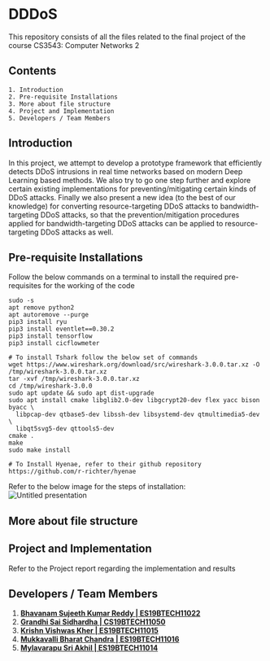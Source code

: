 # DDDoS
This repository consists of all the files related to the final project of the course CS3543: Computer Networks 2
## Contents
```
1. Introduction
2. Pre-requisite Installations
3. More about file structure
4. Project and Implementation
5. Developers / Team Members
```

## Introduction

In this project, we attempt to develop a prototype framework that efficiently detects DDoS intrusions in real time networks based on modern Deep Learning based methods. We also try to go one step further and explore certain existing implementations for preventing/mitigating certain kinds of DDoS attacks. Finally we also present a new idea (to the best of our knowledge) for converting resource-targeting DDoS attacks to bandwidth-targeting DDoS attacks, so that the prevention/mitigation procedures applied for bandwidth-targeting DDoS attacks can be applied to resource-targeting DDoS attacks as well.

## Pre-requisite Installations
Follow  the below commands on a terminal to install the required pre-requisites for the working of the code
```
sudo -s
apt remove python2
apt autoremove --purge
pip3 install ryu 
pip3 install eventlet==0.30.2
pip3 install tensorflow
pip3 install cicflowmeter

# To install Tshark follow the below set of commands
wget https://www.wireshark.org/download/src/wireshark-3.0.0.tar.xz -O /tmp/wireshark-3.0.0.tar.xz
tar -xvf /tmp/wireshark-3.0.0.tar.xz
cd /tmp/wireshark-3.0.0
sudo apt update && sudo apt dist-upgrade
sudo apt install cmake libglib2.0-dev libgcrypt20-dev flex yacc bison byacc \
  libpcap-dev qtbase5-dev libssh-dev libsystemd-dev qtmultimedia5-dev \
  libqt5svg5-dev qttools5-dev
cmake .
make
sudo make install

# To Install Hyenae, refer to their github repository
https://github.com/r-richter/hyenae

```
Refer to the below image for the steps of installation:
![Untitled presentation](https://user-images.githubusercontent.com/74396985/166516485-1e070697-763e-4b82-bd54-39be19bb8000.png)


## More about file structure

## Project and Implementation


Refer to the Project report regarding the implementation and results

## Developers / Team Members

1. <a href = "https://github.com/Sujeeth13"> <b>Bhavanam Sujeeth Kumar Reddy | ES19BTECH11022</b> </a> <br>
2. <a href = "https://github.com/G-Sidhardha"> <b>Grandhi Sai Sidhardha | CS19BTECH11050</b> </a> <br>
3. <a href = "https://github.com/KrishnKher"> <b>Krishn Vishwas Kher | ES19BTECH11015</b> </a> <br>
4. <a href = "https://github.com/chandra3000"> <b>Mukkavalli Bharat Chandra | ES19BTECH11016</b> </a> <br>
5. <a href = "https://github.com/Akhil06042002"> <b>Mylavarapu Sri Akhil | ES19BTECH11014</b> </a> <br>
